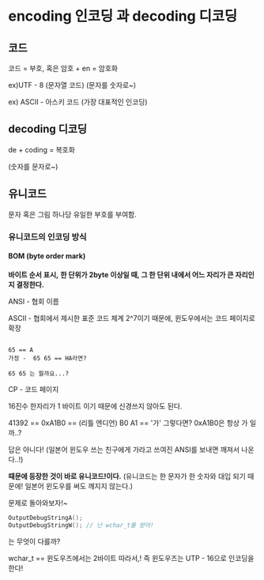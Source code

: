 # encoding 인코딩 과 decoding 디코딩

## 코드
코드 = 부호, 혹은 암호  + en = 암호화

ex)UTF - 8 (문자열 코드)  (문자를 숫자로~)



ex) ASCII - 아스키 코드 (가장 대표적인 인코딩)

## decoding 디코딩
de + coding = 복호화

(숫자를 문자로~)

## 유니코드 
문자 혹은 그림 하나당 유일한 부호를 부여함.



### 유니코드의 인코딩 방식

#### BOM (byte order mark)
**바이트 순서 표시,** 
**한 단위가 2byte 이상일 때, 그 한 단위 내에서 어느 자리가 큰 자리인지 결정한다.**



ANSI - 협회 이름

ASCII - 협회에서 제시한 표준 코드 체계
2^7이기 때문에, 윈도우에서는 코드 페이지로 확장


```

65 == A 
가정 -  65 65 == HA라면?

65 65 는 뭘까요...?

```
CP - 코드 페이지

16진수 한자리가 1 바이트 이기 때문에 신경쓰지 않아도 된다.


41392 ==  0xA1B0 == (리틀 엔디언) B0 A1 == '가' 
그렇다면? 0xA1B0은 항상 가 일까..?

답은 아니다! (일본어 윈도우 쓰는 친구에게 가라고 쓰여진 ANSI를 보내면 깨져서 나온다..!)

**때문에 등장한 것이 바로 유니코드!이다.**
(유니코드는 한 문자가 한 숫자와 대입 되기 때문에! 일본어 윈도우를 써도 깨지지 않는다.)


문제로 돌아와보자!~
```cpp
OutputDebugStringA();
OutputDebugStringW(); // 난 wchar_t를 받아!
```
는 무엇이 다를까?

wchar_t == 윈도우즈에서는 2바이트 
따라서,! 즉 윈도우즈는 UTP - 16으로 인코딩을 한다!